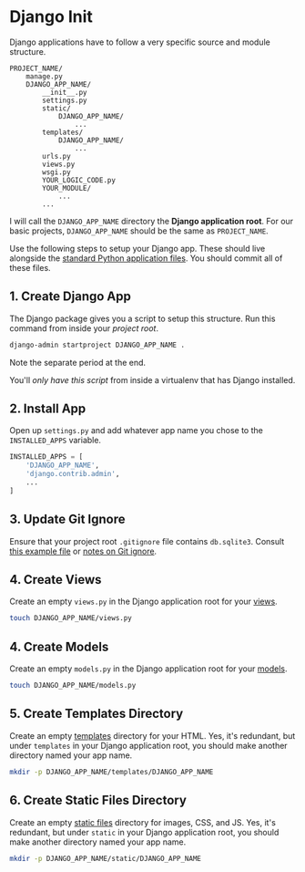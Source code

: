 # Django Init
Django applications have to follow a very specific source and module structure.
```
PROJECT_NAME/
    manage.py
    DJANGO_APP_NAME/
        __init__.py
        settings.py
        static/
            DJANGO_APP_NAME/
                ...
        templates/
            DJANGO_APP_NAME/
                ...
        urls.py
        views.py
        wsgi.py
        YOUR_LOGIC_CODE.py
        YOUR_MODULE/
            ...
        ...
```

I will call the `DJANGO_APP_NAME` directory the **Django application root**.
For our basic projects, `DJANGO_APP_NAME` should be the same as `PROJECT_NAME`.

Use the following steps to setup your Django app.
These should live alongside the [standard Python application files](py-app-structure.md).
You should commit all of these files.

## 1. Create Django App
The Django package gives you a script to setup this structure.
Run this command from inside your _project root_.
```bash
django-admin startproject DJANGO_APP_NAME .
```
Note the separate period at the end.

You'll _only have this script_ from inside a virtualenv that has Django installed.

## 2. Install App
Open up `settings.py` and add whatever app name you chose to the `INSTALLED_APPS` variable.
```py
INSTALLED_APPS = [
    'DJANGO_APP_NAME',
    'django.contrib.admin',
    ...
]
```

## 3. Update Git Ignore
Ensure that your project root `.gitignore` file contains `db.sqlite3`.
Consult [this example file](../demos/example_gitignore) or [notes on Git ignore](git-ignore.md).

## 4. Create Views
Create an empty `views.py` in the Django application root for your [views](django-views.md).
```bash
touch DJANGO_APP_NAME/views.py
```

## 4. Create Models
Create an empty `models.py` in the Django application root for your [models](django-models.md).
```bash
touch DJANGO_APP_NAME/models.py
```

## 5. Create Templates Directory
Create an empty [templates](django-templates.md) directory for your HTML.
Yes, it's redundant, but under `templates` in your Django application root, you should make another directory named your app name.
```bash
mkdir -p DJANGO_APP_NAME/templates/DJANGO_APP_NAME
```

## 6. Create Static Files Directory
Create an empty [static files](django-static-files.md) directory for images, CSS, and JS.
Yes, it's redundant, but under `static` in your Django application root, you should make another directory named your app name.
```bash
mkdir -p DJANGO_APP_NAME/static/DJANGO_APP_NAME
```
